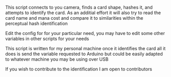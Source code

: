 This script connects to you camera, finds a card shape, hashes it, and attempts to identify the card.
As an additial effort it will also try to read the card name and mana cost and compare it to similarities within the perceptual hash identification

Edit the config for for your particular need, you may have to edit some other variables in other scripts for your needs

This script is written for my personal machine once it identifies the card all it does is send the variable requested to Arduino but could be easily adapted to whatever machine you may be using over USB

If you wish to contribute to the identification I am open to contributors
